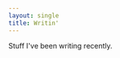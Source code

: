 ```yaml
---
layout: single
title: Writin'
---
```

<script src="https://cdn.davecross.co.uk/js/feed_widget.js"></script>
<script>
const FEEDS = [ {
  url: `https://dev.to/feed/davorg`,
  desc: 'dev.to'
}, {
  url: `https://perlhacks.com/feed`,
  desc: 'Perl Hacks'
}, {
  url: `https://feeds.davecross.co.uk/substack`,
  desc: 'Substack'
}, {
  url: `https://blog.dave.org.uk/feed`,
  desc: 'Davblog'
} ];

document.addEventListener('DOMContentLoaded', function() {
  make_feed_widget(FEEDS, 'feed_here');
});

</script>

Stuff I've been writing recently.

<div id="feed_here" />
